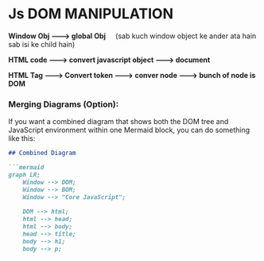 # Js DOM MANIPULATION

**Window Obj ---> global Obj** &nbsp;  &nbsp;    (sab kuch window object ke ander ata hain sab isi ke child hain)

**HTML code ---> convert javascript object  ---> document**

**HTML Tag  ---> Convert token ---> conver node ---> bunch of node is DOM**

### Merging Diagrams (Option):
If you want a combined diagram that shows both the DOM tree and JavaScript environment within one Mermaid block, you can do something like this:

```markdown
## Combined Diagram

```mermaid
graph LR;
    Window --> DOM;
    Window --> BOM;
    Window --> "Core JavaScript";
    
    DOM --> html;
    html --> head;
    html --> body;
    head --> title;
    body --> h1;
    body --> p;
